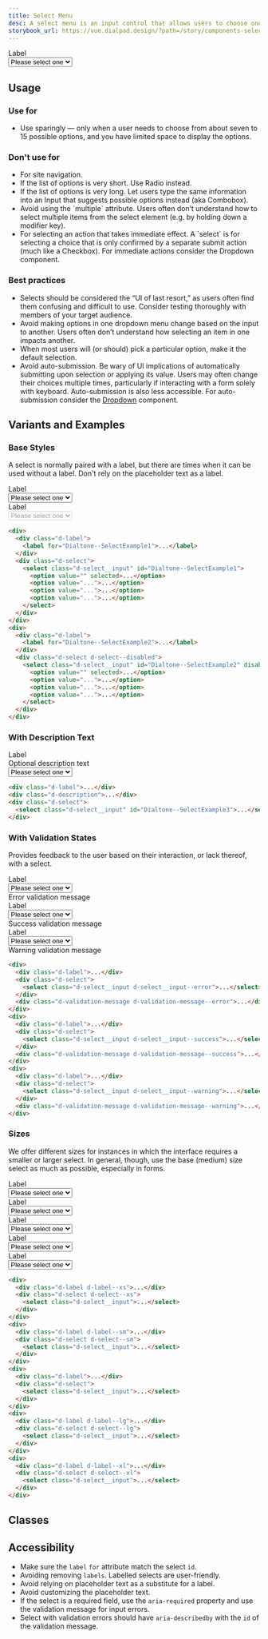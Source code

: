 ```yaml
---
title: Select Menu
desc: A select menu is an input control that allows users to choose one option from a list.
storybook_url: https://vue.dialpad.design/?path=/story/components-select-menu--default
---
```

<code-well-header>
  <div class="d-w100p">
    <div class="d-label">
      <label for="Dialtone--SelectExample1">Label</label>
    </div>
    <div class="d-select">
      <select class="d-select__input" id="Dialtone--SelectExample1">
        <option value="" selected>Please select one</option>
        <option value="option1">Option 1</option>
        <option value="option2">Option 2</option>
        <option value="option3">Option 3</option>
      </select>
    </div>
  </div>
</code-well-header>

## Usage

<div class="dialtone-usage">
  <div class="dialtone-usage__item dialtone-usage__item--do">
    <h3 class="dialtone-usage__hd dialtone-usage__hd--do"><icon-checkmark /> Use for</h3>
    <div class="dialtone-usage__bd">
      <ul>
        <li>Use sparingly — only when a user needs to choose from about seven to 15 possible options, and you have limited space to display the options.</li>
      </ul>
    </div>
  </div>
  <div class="dialtone-usage__item dialtone-usage__item--dont">
    <h3 class="dialtone-usage__hd dialtone-usage__hd--dont"><icon-close /> Don't use for</h3>
    <div class="dialtone-usage__bd">
      <ul>
        <li>For site navigation.</li>
        <li>If the list of options is very short. Use <RouterLink to="radio.html">Radio</RouterLink> instead.</li>
        <li>If the list of options is very long. Let users type the same information into an <RouterLink to="input.html">Input</RouterLink> that suggests possible options instead (aka Combobox).</li>
        <li>Avoid using the `multiple` attribute. Users often don’t understand how to select multiple items from the select element (e.g. by holding down a modifier key).</li>
        <li>For selecting an action that takes immediate effect. A `select` is for selecting a choice that is only confirmed by a separate submit action (much like a <RouterLink to="checkbox.html">Checkbox</RouterLink>). For immediate actions consider the <RouterLink to="dropdown.html">Dropdown</RouterLink> component.</li>
      </ul>
    </div>
  </div>
</div>

### Best practices

- Selects should be considered the “UI of last resort,” as users often find them confusing and difficult to use. Consider testing thoroughly with members of your target audience.
- Avoid making options in one dropdown menu change based on the input to another. Users often don’t understand how selecting an item in one impacts another.
- When most users will (or should) pick a particular option, make it the default selection.
- Avoid auto-submission. Be wary of UI implications of automatically submitting upon selection or applying its value. Users may often change their choices multiple times, particularly if interacting with a form solely with keyboard. Auto-submission is also less accessible. For auto-submission consider the [Dropdown](dropdown.md) component.

## Variants and Examples

### Base Styles

A select is normally paired with a label, but there are times when it can be used without a label. Don't rely on the placeholder text as a label.

<code-well-header>
  <div class="d-stack24 d-w100p">
    <div>
      <div class="d-label">
        <label for="Dialtone--SelectExample1">Label</label>
      </div>
      <div class="d-select">
        <select class="d-select__input" id="Dialtone--SelectExample1">
          <option value="" selected>Please select one</option>
          <option value="option1">Option 1</option>
          <option value="option2">Option 2</option>
          <option value="option3">Option 3</option>
        </select>
      </div>
    </div>
    <div>
      <div class="d-label">
        <label for="Dialtone--SelectExample2">Label</label>
      </div>
      <div class="d-select d-select--disabled">
        <select class="d-select__input" id="Dialtone--SelectExample2" disabled>
          <option value="" selected>Please select one</option>
          <option value="option1">Option 1</option>
          <option value="option2">Option 2</option>
          <option value="option3">Option 3</option>
        </select>
      </div>
    </div>
  </div>
</code-well-header>

```html
<div>
  <div class="d-label">
    <label for="Dialtone--SelectExample1">...</label>
  </div>
  <div class="d-select">
    <select class="d-select__input" id="Dialtone--SelectExample1">
      <option value="" selected>...</option>
      <option value="...">...</option>
      <option value="...">...</option>
      <option value="...">...</option>
    </select>
  </div>
</div>
<div>
  <div class="d-label">
    <label for="Dialtone--SelectExample2">...</label>
  </div>
  <div class="d-select d-select--disabled">
    <select class="d-select__input" id="Dialtone--SelectExample2" disabled>
      <option value="" selected>...</option>
      <option value="...">...</option>
      <option value="...">...</option>
      <option value="...">...</option>
    </select>
  </div>
</div>
```

### With Description Text

<code-well-header>
  <div class="d-w100p">
    <div class="d-label">
      <label for="Dialtone--SelectExample3">Label</label>
    </div>
    <div class="d-description">
        <span>Optional description text</span>
    </div>
    <div class="d-select">
      <select class="d-select__input" id="Dialtone--SelectExample3">
        <option value="" selected>Please select one</option>
        <option value="option1">Option 1</option>
        <option value="option2">Option 2</option>
        <option value="option3">Option 3</option>
      </select>
    </div>
  </div>
</code-well-header>

```html
<div class="d-label">...</div>
<div class="d-description">...</div>
<div class="d-select">
  <select class="d-select__input" id="Dialtone--SelectExample3">...</select>
</div>
```

### With Validation States

Provides feedback to the user based on their interaction, or lack thereof, with a select.

<code-well-header>
  <div class="d-stack24 d-w100p">
    <div>
      <div class="d-label">
        <label for="Dialtone--SelectExample4">Label</label>
      </div>
      <div class="d-select">
        <select class="d-select__input d-select__input--error" id="Dialtone--SelectExample4">
          <option value="" selected>Please select one</option>
          <option value="option1">Option 1</option>
          <option value="option2">Option 2</option>
          <option value="option3">Option 3</option>
        </select>
      </div>
      <div class="d-validation-message d-validation-message--error">
        <span>Error validation message</span>
      </div>
    </div>
    <div>
      <div class="d-label">
        <label for="Dialtone--SelectExample5">Label</label>
      </div>
      <div class="d-select">
        <select class="d-select__input d-select__input--success" id="Dialtone--SelectExample5">
          <option value="" selected>Please select one</option>
          <option value="option1">Option 1</option>
          <option value="option2">Option 2</option>
          <option value="option3">Option 3</option>
        </select>
      </div>
      <div class="d-validation-message d-validation-message--success">
        <span>Success validation message</span>
      </div>
    </div>
    <div>
      <div class="d-label">
        <label for="Dialtone--SelectExample6">Label</label>
      </div>
      <div class="d-select">
        <select class="d-select__input d-select__input--warning" id="Dialtone--SelectExample6">
          <option value="" selected>Please select one</option>
          <option value="option1">Option 1</option>
          <option value="option2">Option 2</option>
          <option value="option3">Option 3</option>
        </select>
      </div>
      <div class="d-validation-message d-validation-message--warning">
        <span>Warning validation message</span>
      </div>
    </div>
  </div>
</code-well-header>

```html
<div>
  <div class="d-label">...</div>
  <div class="d-select">
    <select class="d-select__input d-select__input--error">...</select>
  </div>
  <div class="d-validation-message d-validation-message--error">...</div>
</div>
<div>
  <div class="d-label">...</div>
  <div class="d-select">
    <select class="d-select__input d-select__input--success">...</select>
  </div>
  <div class="d-validation-message d-validation-message--success">...</div>
</div>
<div>
  <div class="d-label">...</div>
  <div class="d-select">
    <select class="d-select__input d-select__input--warning">...</select>
  </div>
  <div class="d-validation-message d-validation-message--warning">...</div>
</div>
```

### Sizes

We offer different sizes for instances in which the interface requires a smaller or larger select. In general, though, use the base (medium) size select as much as possible, especially in forms.

<code-well-header>
  <div class="d-stack24 d-w100p">
    <div>
      <div class="d-label d-label--xs">
        <label for="Dialtone--SelectExample7">Label</label>
      </div>
      <div class="d-select d-select--xs">
        <select class="d-select__input" id="Dialtone--SelectExample7">
          <option value="" selected>Please select one</option>
          <option value="option1">Option 1</option>
          <option value="option2">Option 2</option>
          <option value="option3">Option 3</option>
        </select>
      </div>
    </div>
    <div>
      <div class="d-label d-label--sm">
        <label for="Dialtone--SelectExample8">Label</label>
      </div>
      <div class="d-select d-select--sm">
        <select class="d-select__input" id="Dialtone--SelectExample8">
          <option value="" selected>Please select one</option>
          <option value="option1">Option 1</option>
          <option value="option2">Option 2</option>
          <option value="option3">Option 3</option>
        </select>
      </div>
    </div>
    <div>
      <div class="d-label">
        <label for="Dialtone--SelectExample9">Label</label>
      </div>
      <div class="d-select">
        <select class="d-select__input" id="Dialtone--SelectExample9">
          <option value="" selected>Please select one</option>
          <option value="option1">Option 1</option>
          <option value="option2">Option 2</option>
          <option value="option3">Option 3</option>
        </select>
      </div>
    </div>
    <div>
      <div class="d-label d-label--lg">
        <label for="Dialtone--SelectExample10">Label</label>
      </div>
      <div class="d-select d-select--lg">
        <select class="d-select__input" id="Dialtone--SelectExample10">
          <option value="" selected>Please select one</option>
          <option value="option1">Option 1</option>
          <option value="option2">Option 2</option>
          <option value="option3">Option 3</option>
        </select>
      </div>
    </div>
    <div>
      <div class="d-label d-label--xl">
        <label for="Dialtone--SelectExample11">Label</label>
      </div>
      <div class="d-select d-select--xl">
        <select class="d-select__input" id="Dialtone--SelectExample11">
          <option value="" selected>Please select one</option>
          <option value="option1">Option 1</option>
          <option value="option2">Option 2</option>
          <option value="option3">Option 3</option>
        </select>
      </div>
    </div>
  </div>
</code-well-header>

```html
<div>
  <div class="d-label d-label--xs">...</div>
  <div class="d-select d-select--xs">
    <select class="d-select__input">...</select>
  </div>
</div>
<div>
  <div class="d-label d-label--sm">...</div>
  <div class="d-select d-select--sm">
    <select class="d-select__input">...</select>
  </div>
</div>
<div>
  <div class="d-label">...</div>
  <div class="d-select">
    <select class="d-select__input">...</select>
  </div>
</div>
<div>
  <div class="d-label d-label--lg">...</div>
  <div class="d-select d-select--lg">
    <select class="d-select__input">...</select>
  </div>
</div>
<div>
  <div class="d-label d-label--xl">...</div>
  <div class="d-select d-select--xl">
    <select class="d-select__input">...</select>
  </div>
</div>
```

## Classes

<component-class-table component-name="select" />

## Accessibility

- Make sure the `label` `for` attribute match the select `id`.
- Avoiding removing `labels`. Labelled selects are user-friendly.
- Avoid relying on placeholder text as a substitute for a label.
- Avoid customizing the placeholder text.
- If the select is a required field, use the `aria-required` property and use the validation message for input errors.
- Select with validation errors should have `aria-describedby` with the `id` of the validation message.
